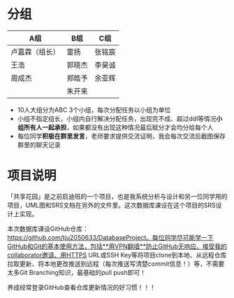 # 分组

| A组            | B组    | C组    |
| -------------- | ------ | ------ |
| 卢嘉霖（组长） | 雷扬   | 张铭宸 |
| 王浩           | 郭晓杰 | 李昊诚 |
| 周成杰         | 郑皓予 | 余亚辉 |
|                | 朱开来 |        |



- 10人大组分为ABC 3个小组，每次分配任务以小组为单位
- 小组不指定组长，小组内自行解决分配任务，出现完不成、超过ddl等情况**小组所有人一起承担**，如果都没有出现这种情况最后赋分才会均分给每个人
- 每位同学**积极在群里发言**，老师要求提供交流证明，我会每次交流后截图保存群里的聊天记录

# 项目说明

「共享花园」是之前启迪班的一个项目，也是我系统分析与设计和另一位同学用的项目，UML图和SRS文档在另外的文件里。这次数据库课设在这个项目的SRS设计上实现。

本次数据库课设GitHub仓库：https://github.com/tju2050633/DatabaseProject。每位同学尽可能学一下GitHub和Git的基本使用方法，包括**用VPN翻墙**防止GitHub无响应、接受我的collaborator邀请、用HTTPS URL或SSH Key等将项目clone到本地、从远程仓库拉取更新、将本地更改推送到远程（每次推送写清楚commit信息！）等，不需要太多Git Branching知识，最基础的pull push即可！

养成经常登录GitHub查看仓库更新情况的好习惯！！！

